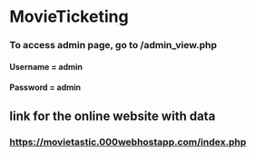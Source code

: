 # MovieTicketing
 
 ### To access admin page, go to /admin_view.php
 #### Username = admin
 #### Password = admin

## link for the online website with data
### https://movietastic.000webhostapp.com/index.php

